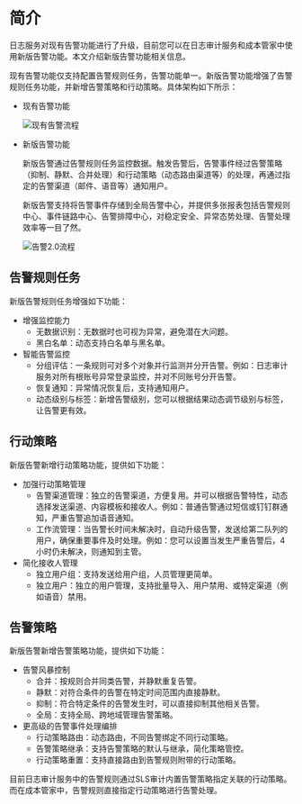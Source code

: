 # 简介

日志服务对现有告警功能进行了升级，目前您可以在日志审计服务和成本管家中使用新版告警功能。本文介绍新版告警功能相关信息。

现有告警功能仅支持配置告警规则任务，告警功能单一。新版告警功能增强了告警规则任务功能，并新增告警策略和行动策略。具体架构如下所示：

-   现有告警功能

    ![现有告警流程](https://static-aliyun-doc.oss-accelerate.aliyuncs.com/assets/img/zh-CN/0248707061/p187564.png)

-   新版告警功能

    新版告警通过告警规则任务监控数据。触发告警后，告警事件经过告警策略（抑制、静默、合并处理）和行动策略（动态路由渠道等）的处理，再通过指定的告警渠道（邮件、语音等）通知用户。

    新版告警支持将告警事件存储到全局告警中心，并提供多张报表包括告警规则中心、事件链路中心、告警排障中心，对稳定安全、异常态势处理、告警处理效率等一目了然。

    ![告警2.0流程](https://static-aliyun-doc.oss-accelerate.aliyuncs.com/assets/img/zh-CN/1248707061/p187565.png)


## 告警规则任务

新版告警规则任务增强如下功能：

-   增强监控能力
    -   无数据识别：无数据时也可视为异常，避免潜在大问题。
    -   黑白名单：动态支持白名单与黑名单。
-   智能告警监控
    -   分组评估：一条规则可对多个对象并行监测并分开告警。例如：日志审计服务对所有根账号异常登录监控，并对不同账号分开告警。
    -   恢复通知：异常情况恢复后，支持通知用户。
    -   动态级别与标签：新增告警级别，您可以根据结果动态调节级别与标签，让告警更有效。

## 行动策略

新版告警新增行动策略功能，提供如下功能：

-   加强行动策略管理
    -   告警渠道管理：独立的告警渠道，方便复用。并可以根据告警特性，动态选择发送渠道、内容模板和接收人。例如：普通告警通过短信或钉钉群通知，严重告警追加语音通知。
    -   工作流管理：当告警长时间未解决时，自动升级告警，发送给第二队列的用户，确保重要事件及时处理。例如：您可以设置当发生严重告警后，4小时仍未解决，则通知到主管。
-   简化接收人管理
    -   独立用户组：支持发送给用户组，人员管理更简单。
    -   独立用户：独立的用户管理，支持批量导入、用户禁用、或特定渠道（例如语音）禁用。

## 告警策略

新版告警新增告警策略功能，提供如下功能：

-   告警风暴控制
    -   合并：按规则合并同类告警，并静默重复告警。
    -   静默：对符合条件的告警在特定时间范围内直接静默。
    -   抑制：符合特定条件的告警发生时，可以直接抑制其他相关告警。
    -   全局：支持全局、跨地域管理告警策略。
-   更高级的告警事件处理编排
    -   行动策略路由：动态路由，不同告警绑定不同行动策略。
    -   告警策略继承：支持告警策略的默认与继承，简化策略管控。
    -   行动策略重置：支持直接路由到告警规则附带的行动策略。

目前日志审计服务中的告警规则通过SLS审计内置告警策略指定关联的行动策略。而在成本管家中，告警规则直接指定行动策略进行告警处理。

